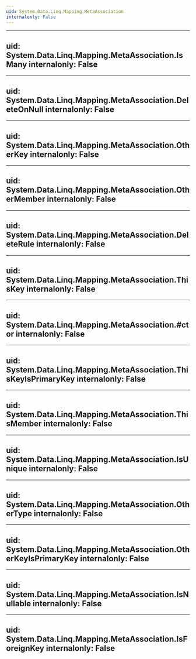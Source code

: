```yaml
---
uid: System.Data.Linq.Mapping.MetaAssociation
internalonly: False
---
```


---
uid: System.Data.Linq.Mapping.MetaAssociation.IsMany
internalonly: False
---

---
uid: System.Data.Linq.Mapping.MetaAssociation.DeleteOnNull
internalonly: False
---

---
uid: System.Data.Linq.Mapping.MetaAssociation.OtherKey
internalonly: False
---

---
uid: System.Data.Linq.Mapping.MetaAssociation.OtherMember
internalonly: False
---

---
uid: System.Data.Linq.Mapping.MetaAssociation.DeleteRule
internalonly: False
---

---
uid: System.Data.Linq.Mapping.MetaAssociation.ThisKey
internalonly: False
---

---
uid: System.Data.Linq.Mapping.MetaAssociation.#ctor
internalonly: False
---

---
uid: System.Data.Linq.Mapping.MetaAssociation.ThisKeyIsPrimaryKey
internalonly: False
---

---
uid: System.Data.Linq.Mapping.MetaAssociation.ThisMember
internalonly: False
---

---
uid: System.Data.Linq.Mapping.MetaAssociation.IsUnique
internalonly: False
---

---
uid: System.Data.Linq.Mapping.MetaAssociation.OtherType
internalonly: False
---

---
uid: System.Data.Linq.Mapping.MetaAssociation.OtherKeyIsPrimaryKey
internalonly: False
---

---
uid: System.Data.Linq.Mapping.MetaAssociation.IsNullable
internalonly: False
---

---
uid: System.Data.Linq.Mapping.MetaAssociation.IsForeignKey
internalonly: False
---

